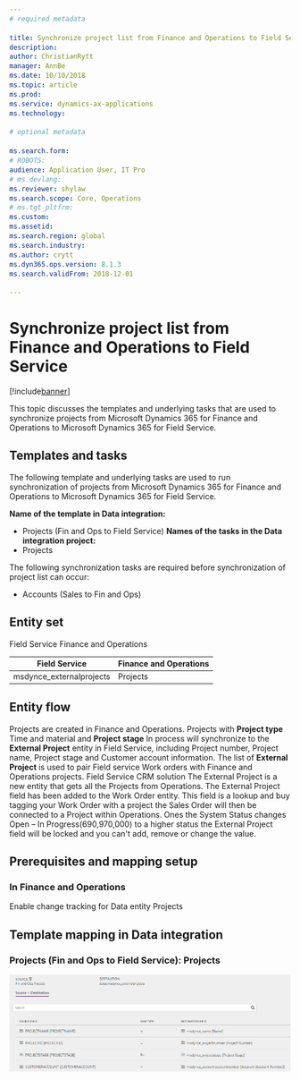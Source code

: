 ```yaml
---
# required metadata

title: Synchronize project list from Finance and Operations to Field Service
description: 
author: ChristianRytt
manager: AnnBe
ms.date: 10/10/2018
ms.topic: article
ms.prod: 
ms.service: dynamics-ax-applications
ms.technology: 

# optional metadata

ms.search.form: 
# ROBOTS: 
audience: Application User, IT Pro
# ms.devlang: 
ms.reviewer: shylaw
ms.search.scope: Core, Operations
# ms.tgt_pltfrm: 
ms.custom: 
ms.assetid: 
ms.search.region: global
ms.search.industry: 
ms.author: crytt
ms.dyn365.ops.version: 8.1.3 
ms.search.validFrom: 2018-12-01

---
```


# Synchronize project list from Finance and Operations to Field Service

[!include[banner](../includes/banner.md)]

This topic discusses the templates and underlying tasks that are used to synchronize projects from Microsoft Dynamics 365 for Finance and Operations to Microsoft Dynamics 365 for Field Service.

## Templates and tasks
The following template and underlying tasks are used to run synchronization of projects from Microsoft Dynamics 365 for Finance and Operations to Microsoft Dynamics 365 for Field Service.

**Name of the template in Data integration:**
- Projects (Fin and Ops to Field Service)
**Names of the tasks in the Data integration project:**
- Projects

The following synchronization tasks are required before synchronization of project list can occur:
- Accounts (Sales to Fin and Ops) 

## Entity set
Field Service	Finance and Operations

| Field Service           | Finance and Operations  |
|-------------------------|-------------------------|
|msdynce_externalprojects |	Projects                |

## Entity flow
Projects are created in Finance and Operations. Projects with **Project type** Time and material and **Project stage** In process will synchronize to the **External Project** entity in Field Service, including Project number, Project name, Project stage and Customer account information. The list of **External Project** is used to pair Field service Work orders with Finance and Operations projects.
Field Service CRM solution
The External Project is a new entity that gets all the Projects from Operations.
The External Project field has been added to the Work Order entity. This field is a lookup and buy tagging your Work Order with a project the Sales Order will then be connected to a Project within Operations. Ones the System Status changes Open – In Progress(690,970,000) to a higher status the External Project field will be locked and you can't add, remove or change the value.

## Prerequisites and mapping setup
### In Finance and Operations
Enable change tracking for Data entity Projects

## Template mapping in Data integration


### Projects (Fin and Ops to Field Service): Projects

[![Template mapping in Data integration](./media/FSProject1.png)](./media/FSProject1.png)
